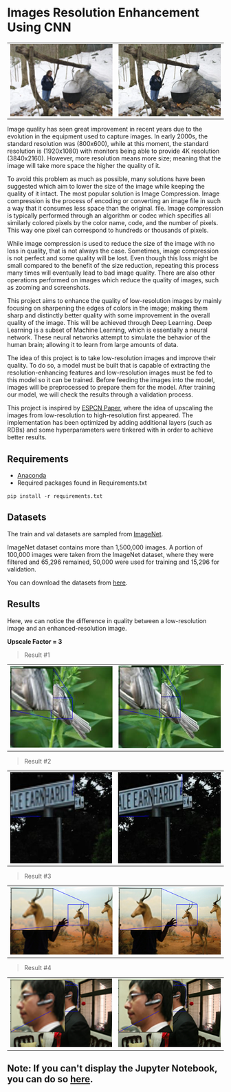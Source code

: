 # Images Resolution Enhancement Using CNN

<table>
  <tr>
    <td>
     <img src="Images/Picture_LR.png"/>
    </td>
    <td>
     <img src="Images/Picture_ER.png"/>
    </td>
  </tr>
</table>

Image quality has seen great improvement in recent years due to the evolution in the equipment used to capture images. In early 2000s, the standard resolution was (800x600), while at this moment, the standard resolution is (1920x1080) with monitors being able to provide 4K resolution (3840x2160). However, more resolution means more size; meaning that the image will take more space the higher the quality of it. 

To avoid this problem as much as possible, many solutions have been suggested which aim to lower the size of the image while keeping the quality of it intact. The most popular solution is Image Compression. Image compression is the process of encoding or converting an image file in such a way that it consumes less space than the original. file. Image compression is typically performed through an algorithm or codec which specifies all similarly colored pixels by the color name, code, and the number of pixels. This way one pixel can correspond to hundreds or thousands of pixels.

While image compression is used to reduce the size of the image with no loss in quality, that is not always the case. Sometimes, image compression is not perfect and some quality will be lost. Even though this loss might be small compared to the benefit of the size reduction, repeating this process many times will eventually lead to bad image quality. There are also other operations performed on images which reduce the quality of images, such as zooming and screenshots.

This project aims to enhance the quality of low-resolution images by mainly focusing on sharpening the edges of colors in the image; making them sharp and distinctly better quality with some improvement in the overall quality of the image. This will be achieved through Deep Learning. Deep Learning is a subset of Machine Learning, which is essentially a neural network. These neural networks attempt to simulate the behavior of the human brain; allowing it to learn from large amounts of data.

The idea of this project is to take low-resolution images and improve their quality. To do so, a model must be built that is capable of extracting the resolution-enhancing features and low-resolution images must be fed to this model so it can be trained. Before feeding the images into the model, images will be preprocessed to prepare them for the model. After training our model, we will check the results through a validation process.

This project is inspired by [ESPCN Paper](https://arxiv.org/abs/1609.05158), where the idea of upscaling the images from low-resolution to high-resolution first appeared. The implementation has been optimized by adding additional layers (such as RDBs) and some hyperparameters were tinkered with in order to achieve better results.

## Requirements
- [Anaconda](https://www.anaconda.com/download/)
- Required packages found in Requirements.txt
```
pip install -r requirements.txt
```

## Datasets

The train and val datasets are sampled from [ImageNet](https://www.image-net.org/download.php).

ImageNet dataset contains more than 1,500,000 images. A portion of 100,000 images were taken from the ImageNet dataset, where they were filtered and 65,296 remained, 50,000 were used for training and 15,296 for validation.

You can download the datasets from [here](https://www.kaggle.com/competitions/imagenet-object-localization-challenge/data).

## Results

Here, we can notice the difference in quality between a low-resolution image and an enhanced-resolution image.

**Upscale Factor = 3**

> Result #1

<table>
  <tr>
    <td>
     <img src="Images/Bird_LR.png"/>
    </td>
    <td>
     <img src="Images/Bird_ER.png"/>
    </td>
  </tr>
</table>

> Result #2

<table>
  <tr>
    <td>
     <img src="Images/Sign_LR.png"/>
    </td>
    <td>
     <img src="Images/Sign_ER.png"/>
    </td>
  </tr>
</table>

> Result #3

<table>
  <tr>
    <td>
     <img src="Images/Animal_LR.png"/>
    </td>
    <td>
     <img src="Images/Animal_ER.png"/>
    </td>
  </tr>
</table>

> Result #4

<table>
  <tr>
    <td>
     <img src="Images/Person_LR.png"/>
    </td>
    <td>
     <img src="Images/Person_ER.png"/>
    </td>
  </tr>
</table>

## Note: If you can't display the Jupyter Notebook, you can do so [here](https://nbviewer.org/github/ahmadsallakh/Images-Resolution-Enhancement-Usiung-CNN/blob/main/Images%20Resolution%20Enhancement%20Using%20CNN.ipynb).
